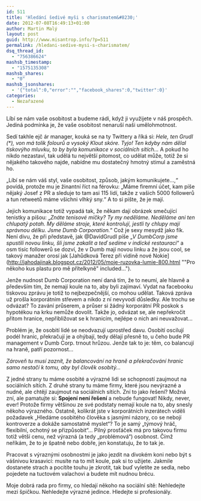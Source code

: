 ```yaml
---
id: 511
title: 'Hledání šedivé myši s charismatem&#8230;'
date: 2012-07-08T16:49:13+01:00
author: Martin Malý
layout: post
guid: http://www.misantrop.info/?p=511
permalink: /hledani-sedive-mysi-s-charismatem/
dsq_thread_id:
  - "756386624"
mashsb_timestamp:
  - "1575135308"
mashsb_shares:
  - "0"
mashsb_jsonshares:
  - '{"total":0,"error":"","facebook_shares":0,"twitter":0}'
categories:
  - Nezařazené
---
```

Líbí se nám vaše osobitost a budeme rádi, když ji využijete v náš prospěch. Jediná podmínka je, že vaše osobitost nenaruší naši umělohmotnost.

<!--more-->

Sedí takhle ejč ár manager, kouká se na ty Twittery a říká si: _Hele, ten Grudl (<a title="Kdokoli výrazný">*</a>), von má tolik folourů a vysoký Klout skóre. Tyjo! Ten kdyby nám dělal tiskovýho mluvku, to by byla komunikace v sociálních sítích&#8230;_ A pokud ho nikdo nezastaví, tak udělá tu největší pitomost, co udělat může, totiž že si nějakého takového najde, nabídne mu dostatečný hmotný stimul a zaměstná ho.

&#8222;Líbí se nám váš styl, vaše osobitost, způsob, jakým komunikujete&#8230;,&#8220; povídá, protože mu je žinantní říct na férovku: &#8222;Máme firemní účet, kam píše nějaký Josef z PR a sleduje to tam asi 115 lidí, takže z vašich 5000 followerů a tun retweetů máme všichni vlhký sny.&#8220; A to si pište, že je mají.

Jejich komunikace totiž vypadá tak, že někam dají obrázek smečující tenistky a píšou: &#8222;_Znáte tenisové míčky? Ty my neděláme. Neděláme ani ten chlupatý potah. My děláme stroje, které kontrolují, jestli ty chlupy mají správnou délku. Jsme Dumb Corporation._&#8220; Což je sexy mesydž jako fík. Není divu, že při představě, jak @DavidGrudl píše &#8222;_V DumbCorp jsme spustili novou linku, šli jsme zakalit a teď sedíme v indické restauraci_&#8220; a osm tisíc followerů se dozví, že v Dumb mají novou linku a že jsou cool, se takový manažer orosí jak [Jahůdková Terez při vidině nové Nokie](http://jahodajinak.blogspot.cz/2012/05/moje-ruzovka-lumie-800.html ""Pro někoho kus plastu pro mě přítelkyně" included...").

Jenže nudnost Dumb Corporation není daná tím, že to neumí, ale hlavně a především tím, že nemají koule na to, aby byli zajímaví. Vydat na facebooku tiskovou zprávu je totiž to nejbezpečnější, co mohou udělat. Taková zpráva už prošla korporátním střevem a nikdo z ní nevyvodí důsledky. Ale trochu se odvázat? To zavání průserem, a průser si žádný korporátní PR poskok s hypotékou na krku nemůže dovolit. Takže jo, odvázat se, ale nepřekročit přitom hranice, nepřibližovat se k hranicím, nejlépe o nich ani neuvažovat&#8230;

Problém je, že osobití lidé se neodvazují uprostřed davu. Osobití oscilují podél hranic, překračují je a ohýbají, tedy dělají přesně to, u čeho bude PR management v Dumb Corp. trnout hrůzou. Jenže tak to je: těm, co balancují na hraně, patří pozornost&#8230;

_Zároveň tu musí zaznít, že balancování na hraně a překračování hranic samo nestačí k tomu, aby byl člověk osobitý&#8230;_

Z jedné strany tu máme osobité a výrazné lidi se schopností zaujmout na sociálních sítích. Z druhé strany tu máme firmy, které jsou nevýrazné a nudné, ale chtějí zaujmout na sociálních sítích. Zní to jako řešení? Možná zní, ale pamatujte si: **Spojení není řešení** a nebude fungovat! Nikdy, never, ever! Protože firmy většinou ze své podstaty nemají koule na to, aby snesly někoho výrazného. Ostatně, kolikrát jste v korporátních inzerátech viděli požadavek &#8222;Hledáme osobitého člověka s jasnými názory, co se nebojí kontroverze a dokáže samostatně myslet&#8220;? To je samý &#8222;týmový hráč, flexibilní, ochotný se přizpůsobit&#8220;&#8230; Pilný prosťáček má pro takovou firmu totiž větší cenu, než výrazná (a tedy &#8222;problémová&#8220;) osobnost. Čímž neříkám, že to je špatně nebo dobře, jen konstatuju, že to tak je.

Pracovat s výraznými osobnostmi je jako jezdit na divokém koni nebo být s vášnivou krasavicí: musíte na to mít koule, pak si to užijete. Jakmile dostanete strach a pocítíte touhu je zkrotit, tak buď vyletíte ze sedla, nebo pojedete na tuctovém valachovi a budete mít nudnou brécu.

Moje dobrá rada pro firmy, co hledají někoho na sociální sítě: Nehledejte mezi špičkou. Nehledejte výrazné jedince. Hledejte si profesionály.